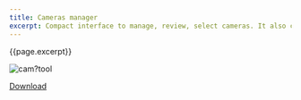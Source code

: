 ```yaml
---
title: Cameras manager
excerpt: Compact interface to manage, review, select cameras. It also can add batch render views, change resolution and aspect ratio per camera. Comes with presets for common aspect ratios.
---
```


{{page.excerpt}}

![cam?tool](/assets/images/ui/camtool.png)

<a href="https://github.com/HAG87/maxscript-assorted/blob/master/release/Render_Tools.zip" class="btn btn--primary">Download</a>
